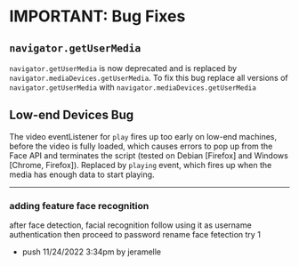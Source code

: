 # IMPORTANT: Bug Fixes

## `navigator.getUserMedia`

`navigator.getUserMedia` is now deprecated and is replaced by `navigator.mediaDevices.getUserMedia`. To fix this bug replace all versions of `navigator.getUserMedia` with `navigator.mediaDevices.getUserMedia`

## Low-end Devices Bug

The video eventListener for `play` fires up too early on low-end machines, before the video is fully loaded, which causes errors to pop up from the Face API and terminates the script (tested on Debian [Firefox] and Windows [Chrome, Firefox]). Replaced by `playing` event, which fires up when the media has enough data to start playing.

---

### adding feature face recognition

after face detection, facial recognition follow using it as username authentication then proceed to password
rename face fetection try 1

- push 11/24/2022 3:34pm by jeramelle

